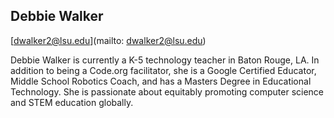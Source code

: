 ## Debbie Walker

[dwalker2@lsu.edu](mailto: dwalker2@lsu.edu)

Debbie Walker is currently a K-5 technology teacher in Baton Rouge, LA. In addition to being a Code.org facilitator, she is a Google Certified Educator, Middle School Robotics Coach, and has a Masters Degree in Educational Technology. She is passionate about equitably promoting computer science and STEM education globally.
